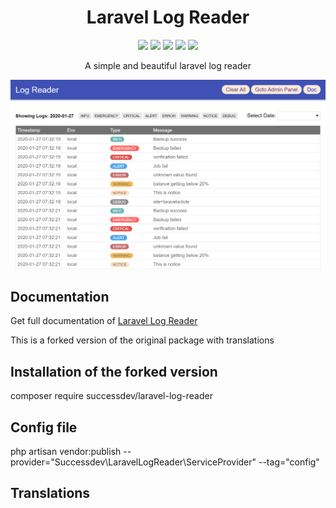 <h1 align="center">Laravel Log Reader</h1>
<p align="center">
    <a href="https://packagist.org/packages/haruncpi/laravel-log-reader"><img src="https://badgen.net/packagist/v/haruncpi/laravel-log-reader" /></a>
    <a href="https://creativecommons.org/licenses/by/4.0/"><img src="https://badgen.net/badge/licence/CC BY 4.0/23BCCB" /></a>
     <a href=""><img src="https://badgen.net/packagist/dt/haruncpi/laravel-log-reader"/></a>
    <a href="https://twitter.com/laravelarticle"><img src="https://badgen.net/badge/twitter/@laravelarticle/1DA1F2?icon&label" /></a>
    <a href="https://facebook.com/laravelarticle"><img src="https://badgen.net/badge/facebook/laravelarticle/3b5998"/></a>
</p>
<p align="center">A simple and beautiful laravel log reader</p>

![Image description](previews/log-reader-desktop.png)


## Documentation
Get full documentation of [Laravel Log Reader](https://laravelarticle.com/laravel-log-reader)

This is a forked version of the original package with translations

## Installation of the forked version

composer require successdev/laravel-log-reader

## Config file

php artisan vendor:publish --provider="Successdev\LaravelLogReader\ServiceProvider" --tag="config"

## Translations

